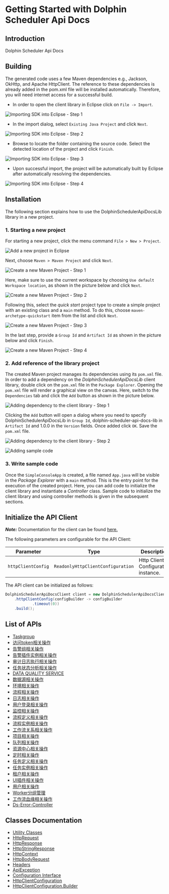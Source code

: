 
# Getting Started with Dolphin Scheduler Api Docs

## Introduction

Dolphin Scheduler Api Docs

## Building

The generated code uses a few Maven dependencies e.g., Jackson, OkHttp,
and Apache HttpClient. The reference to these dependencies is already
added in the pom.xml file will be installed automatically. Therefore,
you will need internet access for a successful build.

* In order to open the client library in Eclipse click on `File -> Import`.

![Importing SDK into Eclipse - Step 1](https://apidocs.io/illustration/java?workspaceFolder=Dolphin%20Scheduler%20Api%20Docs-Java&workspaceName=DolphinSchedulerApiDocs&projectName=DolphinSchedulerApiDocsLib&rootNamespace=m6712345.m30.m168.m172&groupId=DolphinSchedulerApiDocsLib&artifactId=dolphin-scheduler-api-docs-lib&version=1.0.0&step=import0)

* In the import dialog, select `Existing Java Project` and click `Next`.

![Importing SDK into Eclipse - Step 2](https://apidocs.io/illustration/java?workspaceFolder=Dolphin%20Scheduler%20Api%20Docs-Java&workspaceName=DolphinSchedulerApiDocs&projectName=DolphinSchedulerApiDocsLib&rootNamespace=m6712345.m30.m168.m172&groupId=DolphinSchedulerApiDocsLib&artifactId=dolphin-scheduler-api-docs-lib&version=1.0.0&step=import1)

* Browse to locate the folder containing the source code. Select the detected location of the project and click `Finish`.

![Importing SDK into Eclipse - Step 3](https://apidocs.io/illustration/java?workspaceFolder=Dolphin%20Scheduler%20Api%20Docs-Java&workspaceName=DolphinSchedulerApiDocs&projectName=DolphinSchedulerApiDocsLib&rootNamespace=m6712345.m30.m168.m172&groupId=DolphinSchedulerApiDocsLib&artifactId=dolphin-scheduler-api-docs-lib&version=1.0.0&step=import2)

* Upon successful import, the project will be automatically built by Eclipse after automatically resolving the dependencies.

![Importing SDK into Eclipse - Step 4](https://apidocs.io/illustration/java?workspaceFolder=Dolphin%20Scheduler%20Api%20Docs-Java&workspaceName=DolphinSchedulerApiDocs&projectName=DolphinSchedulerApiDocsLib&rootNamespace=m6712345.m30.m168.m172&groupId=DolphinSchedulerApiDocsLib&artifactId=dolphin-scheduler-api-docs-lib&version=1.0.0&step=import3)

## Installation

The following section explains how to use the DolphinSchedulerApiDocsLib library in a new project.

### 1. Starting a new project

For starting a new project, click the menu command `File > New > Project`.

![Add a new project in Eclipse](https://apidocs.io/illustration/java?workspaceFolder=Dolphin%20Scheduler%20Api%20Docs-Java&workspaceName=DolphinSchedulerApiDocs&projectName=DolphinSchedulerApiDocsLib&rootNamespace=m6712345.m30.m168.m172&groupId=DolphinSchedulerApiDocsLib&artifactId=dolphin-scheduler-api-docs-lib&version=1.0.0&step=createNewProject0)

Next, choose `Maven > Maven Project` and click `Next`.

![Create a new Maven Project - Step 1](https://apidocs.io/illustration/java?workspaceFolder=Dolphin%20Scheduler%20Api%20Docs-Java&workspaceName=DolphinSchedulerApiDocs&projectName=DolphinSchedulerApiDocsLib&rootNamespace=m6712345.m30.m168.m172&groupId=DolphinSchedulerApiDocsLib&artifactId=dolphin-scheduler-api-docs-lib&version=1.0.0&step=createNewProject1)

Here, make sure to use the current workspace by choosing `Use default Workspace location`, as shown in the picture below and click `Next`.

![Create a new Maven Project - Step 2](https://apidocs.io/illustration/java?workspaceFolder=Dolphin%20Scheduler%20Api%20Docs-Java&workspaceName=DolphinSchedulerApiDocs&projectName=DolphinSchedulerApiDocsLib&rootNamespace=m6712345.m30.m168.m172&groupId=DolphinSchedulerApiDocsLib&artifactId=dolphin-scheduler-api-docs-lib&version=1.0.0&step=createNewProject2)

Following this, select the *quick start* project type to create a simple project with an existing class and a `main` method. To do this, choose `maven-archetype-quickstart` item from the list and click `Next`.

![Create a new Maven Project - Step 3](https://apidocs.io/illustration/java?workspaceFolder=Dolphin%20Scheduler%20Api%20Docs-Java&workspaceName=DolphinSchedulerApiDocs&projectName=DolphinSchedulerApiDocsLib&rootNamespace=m6712345.m30.m168.m172&groupId=DolphinSchedulerApiDocsLib&artifactId=dolphin-scheduler-api-docs-lib&version=1.0.0&step=createNewProject3)

In the last step, provide a `Group Id` and `Artifact Id` as shown in the picture below and click `Finish`.

![Create a new Maven Project - Step 4](https://apidocs.io/illustration/java?workspaceFolder=Dolphin%20Scheduler%20Api%20Docs-Java&workspaceName=DolphinSchedulerApiDocs&projectName=DolphinSchedulerApiDocsLib&rootNamespace=m6712345.m30.m168.m172&groupId=DolphinSchedulerApiDocsLib&artifactId=dolphin-scheduler-api-docs-lib&version=1.0.0&step=createNewProject4)

### 2. Add reference of the library project

The created Maven project manages its dependencies using its `pom.xml` file. In order to add a dependency on the *DolphinSchedulerApiDocsLib* client library, double click on the `pom.xml` file in the `Package Explorer`. Opening the `pom.xml` file will render a graphical view on the canvas. Here, switch to the `Dependencies` tab and click the `Add` button as shown in the picture below.

![Adding dependency to the client library - Step 1](https://apidocs.io/illustration/java?workspaceFolder=Dolphin%20Scheduler%20Api%20Docs-Java&workspaceName=DolphinSchedulerApiDocs&projectName=DolphinSchedulerApiDocsLib&rootNamespace=m6712345.m30.m168.m172&groupId=DolphinSchedulerApiDocsLib&artifactId=dolphin-scheduler-api-docs-lib&version=1.0.0&step=testProject0)

Clicking the `Add` button will open a dialog where you need to specify DolphinSchedulerApiDocsLib in `Group Id`, dolphin-scheduler-api-docs-lib in `Artifact Id` and 1.0.0 in the `Version` fields. Once added click `OK`. Save the `pom.xml` file.

![Adding dependency to the client library - Step 2](https://apidocs.io/illustration/java?workspaceFolder=Dolphin%20Scheduler%20Api%20Docs-Java&workspaceName=DolphinSchedulerApiDocs&projectName=DolphinSchedulerApiDocsLib&rootNamespace=m6712345.m30.m168.m172&groupId=DolphinSchedulerApiDocsLib&artifactId=dolphin-scheduler-api-docs-lib&version=1.0.0&step=testProject1)

![Adding sample code](https://apidocs.io/illustration/java?workspaceFolder=Dolphin%20Scheduler%20Api%20Docs-Java&workspaceName=DolphinSchedulerApiDocs&projectName=DolphinSchedulerApiDocsLib&rootNamespace=m6712345.m30.m168.m172&groupId=DolphinSchedulerApiDocsLib&artifactId=dolphin-scheduler-api-docs-lib&version=1.0.0&step=testProject2)

### 3. Write sample code

Once the `SimpleConsoleApp` is created, a file named `App.java` will be visible in the *Package Explorer* with a `main` method. This is the entry point for the execution of the created project.
Here, you can add code to initialize the client library and instantiate a *Controller* class. Sample code to initialize the client library and using controller methods is given in the subsequent sections.

## Initialize the API Client

**_Note:_** Documentation for the client can be found [here.](doc/client.md)

The following parameters are configurable for the API Client:

| Parameter | Type | Description |
|  --- | --- | --- |
| `httpClientConfig` | `ReadonlyHttpClientConfiguration` | Http Client Configuration instance. |

The API client can be initialized as follows:

```java
DolphinSchedulerApiDocsClient client = new DolphinSchedulerApiDocsClient.Builder()
    .httpClientConfig(configBuilder -> configBuilder
            .timeout(0))
    .build();
```

## List of APIs

* [Taskgroup](doc/controllers/taskgroup.md)
* [访问token相关操作](doc/controllers/访问token相关操作.md)
* [告警组相关操作](doc/controllers/告警组相关操作.md)
* [告警插件实例相关操作](doc/controllers/告警插件实例相关操作.md)
* [审计日志执行相关操作](doc/controllers/审计日志执行相关操作.md)
* [任务状态分析相关操作](doc/controllers/任务状态分析相关操作.md)
* [DATA QUALITY SERVICE](doc/controllers/data-quality-service.md)
* [数据源相关操作](doc/controllers/数据源相关操作.md)
* [环境相关操作](doc/controllers/环境相关操作.md)
* [流程相关操作](doc/controllers/流程相关操作.md)
* [日志相关操作](doc/controllers/日志相关操作.md)
* [用户登录相关操作](doc/controllers/用户登录相关操作.md)
* [监控相关操作](doc/controllers/监控相关操作.md)
* [流程定义相关操作](doc/controllers/流程定义相关操作.md)
* [流程实例相关操作](doc/controllers/流程实例相关操作.md)
* [工作流关系相关操作](doc/controllers/工作流关系相关操作.md)
* [项目相关操作](doc/controllers/项目相关操作.md)
* [队列相关操作](doc/controllers/队列相关操作.md)
* [资源中心相关操作](doc/controllers/资源中心相关操作.md)
* [定时相关操作](doc/controllers/定时相关操作.md)
* [任务定义相关操作](doc/controllers/任务定义相关操作.md)
* [任务实例相关操作](doc/controllers/任务实例相关操作.md)
* [租户相关操作](doc/controllers/租户相关操作.md)
* [UI插件相关操作](doc/controllers/ui插件相关操作.md)
* [用户相关操作](doc/controllers/用户相关操作.md)
* [Worker分组管理](doc/controllers/worker分组管理.md)
* [工作流血缘相关操作](doc/controllers/工作流血缘相关操作.md)
* [Ds-Error-Controller](doc/controllers/ds-error-controller.md)

## Classes Documentation

* [Utility Classes](doc/utility-classes.md)
* [HttpRequest](doc/http-request.md)
* [HttpResponse](doc/http-response.md)
* [HttpStringResponse](doc/http-string-response.md)
* [HttpContext](doc/http-context.md)
* [HttpBodyRequest](doc/http-body-request.md)
* [Headers](doc/headers.md)
* [ApiException](doc/api-exception.md)
* [Configuration Interface](doc/configuration-interface.md)
* [HttpClientConfiguration](doc/http-client-configuration.md)
* [HttpClientConfiguration.Builder](doc/http-client-configuration-builder.md)

